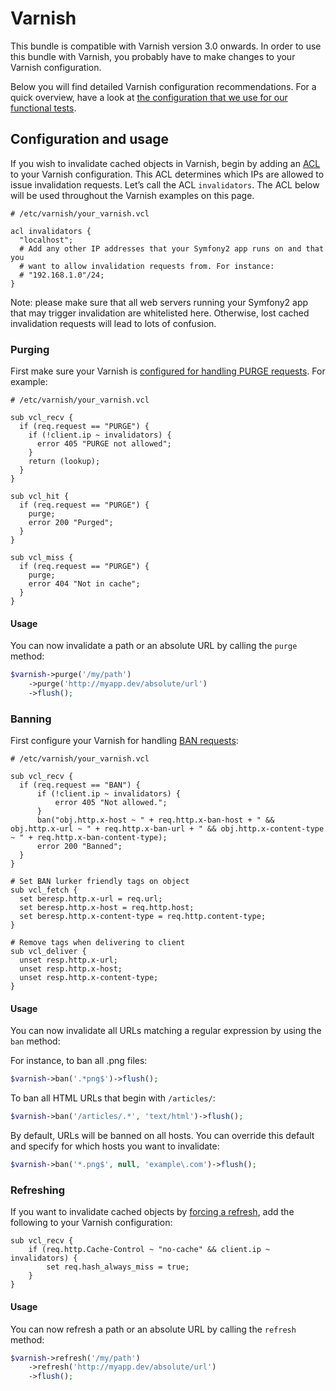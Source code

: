 Varnish
=======

This bundle is compatible with Varnish version 3.0 onwards. In order to use
this bundle with Varnish, you probably have to make changes to your Varnish
configuration.

Below you will find detailed Varnish configuration recommendations. For a quick
overview, have a look at [the configuration that we use for our functional
tests](Tests/Functional/Fixtures/varnish/fos.vcl).

Configuration and usage
-----------------------

If you wish to invalidate cached objects in Varnish, begin by adding an [ACL](https://www.varnish-cache.org/docs/3.0/tutorial/vcl.html#example-3-acls)
to your Varnish configuration. This ACL determines which IPs are allowed to
issue invalidation requests. Let’s call the ACL `invalidators`. The ACL below
will be used throughout the Varnish examples on this page.

```varnish
# /etc/varnish/your_varnish.vcl

acl invalidators {
  "localhost";
  # Add any other IP addresses that your Symfony2 app runs on and that you
  # want to allow invalidation requests from. For instance:
  # "192.168.1.0"/24;
}
```

Note: please make sure that all web servers running your Symfony2 app that may
trigger invalidation are whitelisted here. Otherwise, lost cached invalidation
requests will lead to lots of confusion.

### Purging

First make sure your Varnish is [configured for handling PURGE requests](https://www.varnish-cache.org/docs/3.0/tutorial/purging.html).
For example:

```varnish
# /etc/varnish/your_varnish.vcl

sub vcl_recv {
  if (req.request == "PURGE") {
    if (!client.ip ~ invalidators) {
      error 405 "PURGE not allowed";
    }
    return (lookup);
  }
}

sub vcl_hit {
  if (req.request == "PURGE") {
    purge;
    error 200 "Purged";
  }
}

sub vcl_miss {
  if (req.request == "PURGE") {
    purge;
    error 404 "Not in cache";
  }
}
```

#### Usage

You can now invalidate a path or an absolute URL by calling the `purge` method:

```php
$varnish->purge('/my/path')
    ->purge('http://myapp.dev/absolute/url')
    ->flush();
```

### Banning

First configure your Varnish for handling [BAN requests](https://www.varnish-software.com/static/book/Cache_invalidation.html):

```varnish
# /etc/varnish/your_varnish.vcl

sub vcl_recv {
  if (req.request == "BAN") {
      if (!client.ip ~ invalidators) {
          error 405 "Not allowed.";
      }
      ban("obj.http.x-host ~ " + req.http.x-ban-host + " && obj.http.x-url ~ " + req.http.x-ban-url + " && obj.http.x-content-type ~ " + req.http.x-ban-content-type);
      error 200 "Banned";
  }
}

# Set BAN lurker friendly tags on object
sub vcl_fetch {
  set beresp.http.x-url = req.url;
  set beresp.http.x-host = req.http.host;
  set beresp.http.x-content-type = req.http.content-type;
}

# Remove tags when delivering to client
sub vcl_deliver {
  unset resp.http.x-url;
  unset resp.http.x-host;
  unset resp.http.x-content-type;
}
```

#### Usage

You can now invalidate all URLs matching a regular expression by using the
`ban` method:

For instance, to ban all .png files:

```php
$varnish->ban('.*png$')->flush();
```

To ban all HTML URLs that begin with `/articles/`:

```php
$varnish->ban('/articles/.*', 'text/html')->flush();
```

By default, URLs will be banned on all hosts. You can override this default and
specify for which hosts you want to invalidate:

```php
$varnish->ban('*.png$', null, 'example\.com')->flush();
```

### Refreshing

If you want to invalidate cached objects by [forcing a refresh](https://www.varnish-cache.org/trac/wiki/VCLExampleEnableForceRefresh),
add the following to your Varnish configuration:

```varnish
sub vcl_recv {
    if (req.http.Cache-Control ~ "no-cache" && client.ip ~ invalidators) {
        set req.hash_always_miss = true;
    }
}
```

#### Usage

You can now refresh a path or an absolute URL by calling the `refresh` method:

```php
$varnish->refresh('/my/path')
    ->refresh('http://myapp.dev/absolute/url')
    ->flush();
```